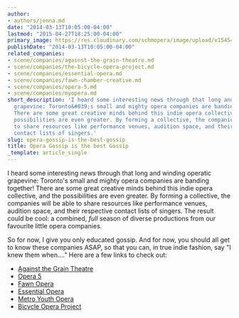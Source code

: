 ```yaml
---
author:
- authors/jenna.md
date: "2014-03-13T10:05:00-04:00"
lastmod: "2015-04-27T18:25:00-04:00"
primary_image: https://res.cloudinary.com/schmopera/image/upload/v1545409169/media/webhook-uploads/1430021447190/Secrets-1024x625.jpg.jpg
publishDate: "2014-03-13T10:05:00-04:00"
related_companies:
- scene/companies/against-the-grain-theatre.md
- scene/companies/the-bicycle-opera-project.md
- scene/companies/essential-opera.md
- scene/companies/fawn-chamber-creative.md
- scene/companies/opera-5.md
- scene/companies/myopera.md
short_description: 'I heard some interesting news through that long and winding operatic
  grapevine: Toronto&#039;s small and mighty opera companies are banding together!
  There are some great creative minds behind this indie opera collective, and the
  possibilities are even greater. By forming a collective, the companies will be able
  to share resources like performance venues, audition space, and their respective
  contact lists of singers.'
slug: opera-gossip-is-the-best-gossip
title: Opera Gossip is the best Gossip
_template: article_single
---
```


I heard some interesting news through that long and winding operatic grapevine: Toronto's small and mighty opera companies are banding together! There are some great creative minds behind this indie opera collective, and the possibilities are even greater. By forming a collective, the companies will be able to share resources like performance venues, audition space, and their respective contact lists of singers. The result could be cool: a combined, _full_ season of diverse productions from our favourite little opera companies.

So for now, I give you only educated gossip. And for now, you should all get to know these companies ASAP, so that you can, in true indie fashion, say "I knew them when...." Here are a few links to check out:

*   [Against the Grain Theatre](http://againstthegraintheatre.com/)
*   [Opera 5](http://www.operafive.com/)
*   [Fawn Opera](http://www.fawnopera.com/)
*   [Essential Opera](http://essentialopera.com/)
*   [Metro Youth Opera](http://www.metroyouthopera.ca/)
*   [Bicycle Opera Project](http://bicycleopera.com/)

